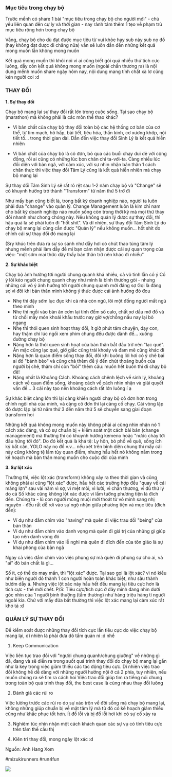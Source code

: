 ### Mục tiêu trong chạy bộ

Trước mềnh có share 1 bài "mục tiêu trong chạy bộ cho người mới" - chủ yếu liên quan đến cự ly và thời gian - nay rảnh tám thêm 1 tẹo về phạm trù mục tiêu rộng hơn trong chạy bộ

Vầng, chạy bộ cho dù đạt được mục tiêu từ vui khỏe hay sub này sub nọ đồ (hay không đạt được đi chăng nữa) vẫn sẽ luôn dẫn đến những kết quả mong muốn lẫn không mong muốn

Kết quả mong muốn thì khỏi nói vì ai cũng biết gòi quá nhiều thứ tích cực luông, dẫy còn kết quả không mong muốn (ngoài chấn thương ra) là nội dung mềnh muốn share ngày hôm nay, nội dung mang tính chất xà lơ cũng kén người coi :d

### THAY ĐỔI

**1. Sự thay đổi**

Chạy bộ mang lại sự thay đổi rất lớn trong cuộc sống. Tại sao chạy bộ (marathon) mà không phải là các môn thể thao khác?

- Vì bản chất của chạy bộ thay đổi toàn bộ các hệ thống cơ bản của cơ thể, từ tim mạch, hô hấp, bài tiết, tiêu hóa, thần kinh, cơ xương khớp, nội tiết tố... trong thời gian dài. Dẫn đến việc thay đổi Sinh Lý là kết quả hiễn nhiên

- Vì bản chất của chạy bộ là cô đơn, bỏ qua các buổi chạy dui dẻ với cộng đồng, rồi ai cũng có những lúc bon chân chỉ ta-với-ta. Càng nhiều lúc đối diện với bản ngã, với cảm xúc, với sự nhìn nhận bản thân 1 cách chân thực thì việc thay đổi Tâm Lý cũng là kết quả hiễn nhiên mà chạy bộ mang lại

Sự thay đổi Tâm Sinh Lý sẽ rất rõ rệt sau 1-2 năm chạy bộ và "Change" sẽ có khuynh hướng trở thành "Transform" từ năm thứ 5 trở đi

Như mấy bạn cũng biết là, trong bất kỳ doanh nghiệp nào, người ta luôn phải đưa "change" vào quản lý. Change Management luôn là kim chỉ nam cho bất kỳ doanh nghiệp nào muốn sống còn trong thời kỳ mà mọi thứ thay đổi nhanh như chong chóng này. Nếu không quản lý được sự thay đổi, thì hậu quả là sẽ phải luôn đi "hốt shit". Và dĩ nhiên, sự thay đổi Tâm Sinh Lý do chạy bộ mang lại cũng cần được "Quản lý" nếu không muốn... hốt shit do chính cái sự thay đổi đó mang lại

(Sry khúc trên đưa ra sự so sánh như dẫy hơi có chút thao túng tâm lý nhưng mềnh phải làm dẫy để mí bạn cảm nhận được cái sự quan trọng của việc: "một sớm mai thức dậy thấy bản thân trở nên khác đi nhiều"

**2. Sự khác biệt**

Chạy bộ ảnh hưởng tới người chung quanh khá nhiều, cả vô tình lẫn cố ý
Cố ý lôi kéo người chung quanh chạy như mình là bình thường gòi - nhưng những cái vô ý ảnh hưởng tới người chung quanh mới đáng sợ
Gọi là đáng sợ vì đôi khi bản thân mình không ý thức được cái ảnh hưởng đó đou

- Nhẹ thì dậy sớm lục đục khi cả nhà còn ngủ, lôi một đống người mất ngủ theo mình
- Nhẹ thì ngồi vào bàn ăn cơm lại tính đếm số calo, chất xơ dầu mỡ đồ và từ chối mấy món khoái khẩu trước nay giờ vợ/chồng nấu nay lại bỏ ngang
- Nhẹ thì thói quen sinh hoạt thay đổi, ít giờ phút tám chuyện, dạy con, hay thậm chí lúc ngồi xem phim chung đều được dành để... xuống đường chạy bộ
- Nặng hơn là thói quen sinh hoạt của bản thân bắt đầu trở nên "lạc quẻ". Ăn mặc cũng lạc quẻ, giờ giấc cũng trái khoáy và đam mê cũng khác đi
- Nặng hơn là quan điểm sống thay đổi, đôi khi buông lời hơi có ý chê bai ai đó "bánh bèo" và cũng chả thèm để ý đến chút thoáng buồn của người bị chê, thậm chí còn "bồi" thêm câu: muốn hết buồn thì đi chạy bộ đê!
- Nặng nhất là Khoảng Cách. Khoảng cách chênh lệch về sinh lý, khoảng cách về quan điểm sống, khoảng cách về cách nhìn nhận và giải quyết vấn đề... 3 cái này tạo nên khoảng cách rất lớn luông í ạ

Sự khác biệt càng lớn thì lại càng khiến người chạy bộ cô đơn hơn trong chính ngôi nhà của mình, và càng cô đơn thì lại càng cố chạy. Cái vòng lặp đó được lặp lại từ năm thứ 3 đến năm thứ 5 sẽ chuyển sang giai đoạn transform hoi

Những kết quả không mong muốn này không phải ai cũng nhìn nhận nó 1 cách xác đáng, và có sự chuẩn bị + kiểm soát một cách bài bản (change management) mà thường thì có khuynh hướng kemeno hoặc "nước chảy tới đâu hứng tới đó". Do đó kết quả là khá tệ: Ly hôn, bỏ phố về quê, sống ích kỷ bất cần, YOLO này nọ đồ v.v... nếu xét trên bình diện chung thì mấy cái này cũng không tệ lắm tùy quan điểm, nhưng hầu hết nó không nằm trong kế hoạch mà bản thân mong muốn cho cuộc đời của mình

**3. Sự lột xác**

Thường thì, việc lột xác (transform) không xảy ra theo thời gian và cũng không phải ai cũng "lột xác" được, hầu hết các trường hợp đều "quay về cái máng lợn" sau vài năm vì sợ, vì mệt mỏi, vì lười, vì chấn thương, vì đủ thứ lý do cả
Số khác cũng không lột xác được vì lầm tưởng phương tiện là đích đến. Chúng ta - lũ con người mông muội mới thoát từ vô minh sang nhị nguyên - đều rất dễ rơi vào sự ngộ nhận giữa phương tiện và mục tiêu (đích đến):

- Ví dụ như đắm chìm vào "having" mà quên đi việc trau dồi "being" của bản thân
- Ví dụ như đắm chìm vào danh vọng mà quên đi giá trị của những gì giúp tạo nên danh vọng đó
- Ví dụ như đắm chìm vào lễ nghi mà quên đi đích đến của tôn giáo là sự khai phóng của bản ngã

Ngay cả việc đắm chìm vào việc phụng sự mà quên đi phụng sự cho ai, và "ai" đó bản chất là gì...

Số ít, có thể do may mắn, thì "lột xác" được. Tại sao gọi là lột xác? vì nó kiểu như biến người đó thành 1 con người hoàn toàn khác biệt, như sâu thành bướm dẫy á. Nhưng việc lột xác này hầu hết đều mang lại tiêu cực hơn là tích cực - thế mới chết. P/S: Tiêu cực/tích cực ở đây mình đang nhìn dưới góc nhìn của 1 người bình thường (tầm thương) như hàng triệu hàng tỉ người ngoài kia. Chứ với mấy đứa bất thường thì việc lột xác mang lại cảm xúc rất khó tả :d

### QUẢN LÝ SỰ THAY ĐỔI
Để kiểm soát được những thay đổi tích cực lẫn tiêu cực do việc chạy bộ mang lại, dĩ nhiên là phải đưa dô tầm quản ní :d nhề

1. Keep Communication

Việc liên tục trao đổi với "người chung quanh/chung giường" về những gì đã, đang và sẽ diễn ra trong suốt quá trình thay đổi do chạy bộ mang lại gần như là key trong việc giảm thiểu các tác động tiêu cực. Dĩ nhiên việc trao đổi không hề dễ dàng với những người hướng nội ở cả 2 phía, tuy nhiên, nếu muốn chúng ra sẽ tìm ra cách hoi
Việc trao đổi giúp tìm ra tiếng nói chung trong toàn bộ quá trình thay đổi, the best case là cùng nhau thay đổi luông

2. Đánh giá các rủi ro

Việc lường trước các rủi ro do sự xáo trộn về đời sống mà chạy bộ mang lại, không những giúp chuẩn bị về mặt tâm lý mà từ đó có kế hoạch giảm thiểu cũng như khắc phục tốt hơn. Ít đổ lỗi và bị đổ lỗi hơi khi có sự cố xảy ra

3. Nghiêm túc nhìn nhận một cách khách quan các sự vụ có tính tiêu cực trên tâm thế cầu thị

4. Kiên trì thay đổi, mong ngày lột xác :d


Nguồn: Anh Hang Xom

#mizukirunners #run4fun

![](https://scontent.fsgn5-14.fna.fbcdn.net/v/t39.30808-6/441324231_7748840921828620_2562535987251951104_n.jpg?_nc_cat=101&ccb=1-7&_nc_sid=aa7b47&_nc_eui2=AeHta7x9Tn412bpVYeguvydStW7s6VEi1-S1buzpUSLX5JJzyAY2Ix6A08aQKSrcqfNSKSP0KmcdVrrfohQ9i_Bu&_nc_ohc=wcYqFifGBxkQ7kNvgFijNKu&_nc_ht=scontent.fsgn5-14.fna&_nc_gid=AIMpImpy_z-_NZ2vYA2cWXA&oh=00_AYAKhEhL8nef7LE-nfumanlKps7y_iFKWpE_x7HnXkaKQg&oe=66C9BD00)